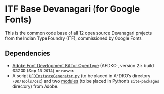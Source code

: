# ITF Base Devanagari (for Google Fonts)

This is the common code base of all 12 open source Devanagari projects from the Indian Type Foundry (ITF), commissioned by Google Fonts.

## Dependencies

- [Adobe Font Development Kit for OpenType](http://www.adobe.com/devnet/opentype/afdko.html) (AFDKO), version 2.5 build 63209 (Sep 18 2014) or newer.
- A script [`UFOInstanceGenerator.py`](https://github.com/adobe-type-tools/python-scripts/blob/master/FDK%20Extras/UFOInstanceGenerator.py) (to be placed in AFDKO’s directory `FDK/Tools/osx`) and two [modules](https://github.com/adobe-type-tools/python-modules) (to be placed in Python’s `site-packages` directory) from Adobe.
